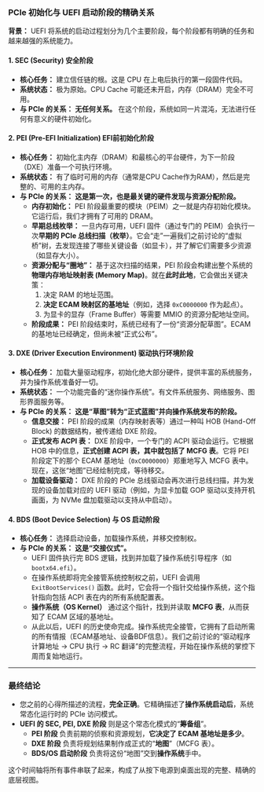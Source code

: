 ### **PCIe 初始化与 UEFI 启动阶段的精确关系**



**背景：** UEFI 将系统的启动过程划分为几个主要阶段，每个阶段都有明确的任务和越来越强的系统能力。



#### **1. SEC (Security) 安全阶段**



- **核心任务：** 建立信任链的根。这是 CPU 在上电后执行的第一段固件代码。
- **系统状态：** 极为原始。CPU Cache 可能还未开启，内存（DRAM）完全不可用。
- **与 PCIe 的关系：** **无任何关系。** 在这个阶段，系统如同一片混沌，无法进行任何有意义的硬件初始化。



#### **2. PEI (Pre-EFI Initialization) EFI前初始化阶段**



- **核心任务：** 初始化主内存（DRAM）和最核心的平台硬件，为下一阶段（DXE）准备一个可执行环境。
- **系统状态：** 有了临时可用的内存（通常是CPU Cache作为RAM），然后是完整的、可用的主内存。
- **与 PCIe 的关系：** **这是第一次，也是最关键的硬件发现与资源分配阶段。**
  - **内存初始化：** PEI 阶段最重要的模块（PEIM）之一就是内存初始化模块。它运行后，我们才拥有了可用的 DRAM。
  - **早期总线枚举：** 一旦内存可用，UEFI 固件（通过专门的 PEIM）会执行一次**早期的 PCIe 总线扫描（枚举）**。它会“走”一遍我们之前讨论的“虚拟桥”树，去发现连接了哪些关键设备（如显卡），并了解它们需要多少资源（如显存大小）。
  - **资源分配与“圈地”：** 基于这次扫描的结果，PEI 阶段会构建出整个系统的**物理内存地址映射表 (Memory Map)**。就在**此时此地**，它会做出关键决策：
    1. 决定 RAM 的地址范围。
    2. **决定 ECAM 映射区的基地址**（例如，选择 `0xC0000000` 作为起点）。
    3. 为显卡的显存（Frame Buffer）等需要 MMIO 的资源分配地址空间。
  - **阶段成果：** PEI 阶段结束时，系统已经有了一份“资源分配草图”。ECAM 的基地址已经确定，但尚未被“正式公布”。



#### **3. DXE (Driver Execution Environment) 驱动执行环境阶段**



- **核心任务：** 加载大量驱动程序，初始化绝大部分硬件，提供丰富的系统服务，并为操作系统准备好一切。
- **系统状态：** 一个功能完备的“迷你操作系统”。有文件系统服务、网络服务、图形界面服务等。
- **与 PCIe 的关系：** **这是“草图”转为“正式蓝图”并向操作系统发布的阶段。**
  - **信息交接：** PEI 阶段的成果（内存映射表等）通过一种叫 HOB (Hand-Off Block) 的数据结构，被传递给 DXE 阶段。
  - **正式发布 ACPI 表：** DXE 阶段中，一个专门的 ACPI 驱动会运行。它根据 HOB 中的信息，**正式创建 ACPI 表，其中就包括了 MCFG 表**。它将 PEI 阶段定下的那个 ECAM 基地址（`0xC0000000`）郑重地写入 MCFG 表中。现在，这张“地图”已经绘制完成，等待移交。
  - **加载设备驱动：** DXE 阶段的 PCIe 总线驱动会再次进行总线扫描，并为发现的设备加载对应的 UEFI 驱动（例如，为显卡加载 GOP 驱动以支持开机画面，为 NVMe 盘加载驱动以支持从中启动）。



#### **4. BDS (Boot Device Selection) 与 OS 启动阶段**



- **核心任务：** 选择启动设备，加载操作系统，并移交控制权。
- **与 PCIe 的关系：** **这是“交接仪式”。**
  - UEFI 固件执行完 BDS 逻辑，找到并加载了操作系统引导程序（如 `bootx64.efi`）。
  - 在操作系统即将完全接管系统控制权之前，UEFI 会调用 `ExitBootServices()` 函数。此时，它会将一个指针交给操作系统，这个指针指向包括 ACPI 表在内的所有系统配置表。
  - **操作系统（OS Kernel）** 通过这个指针，找到并读取 **MCFG 表**，从而获知了 ECAM 区域的基地址。
  - 从此以后，UEFI 的历史使命完成。操作系统完全接管，它拥有了启动所需的所有情报（ECAM基地址、设备BDF信息）。我们之前讨论的“驱动程序计算地址 -> CPU 执行 -> RC 翻译”的完整流程，开始在操作系统的掌控下周而复始地运行。

------



### **最终结论**



- 您之前的心得所描述的流程，**完全正确**。它精确描述了**操作系统启动后**，系统常态化运行时的 PCIe 访问模式。
- **UEFI 的 SEC, PEI, DXE 阶段** 则是这个常态化模式的“**筹备组**”。
  - **PEI 阶段** 负责前期的侦察和资源规划，**它决定了 ECAM 基地址是多少**。
  - **DXE 阶段** 负责将规划结果制作成正式的“**地图**”（MCFG 表）。
  - **BDS/OS 启动阶段** 负责将这份“地图”交到**操作系统**手中。

这个时间轴将所有事件串联了起来，构成了从按下电源到桌面出现的完整、精确的底层视图。